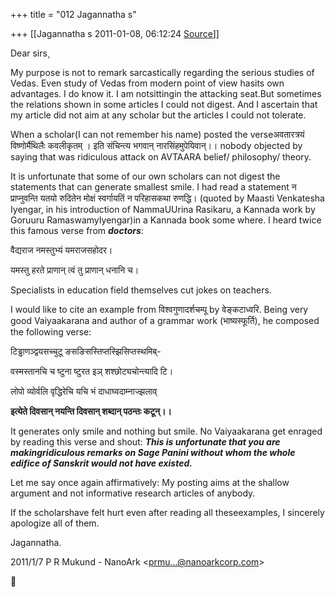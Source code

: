 +++
title = "012 Jagannatha s"

+++
[[Jagannatha s	2011-01-08, 06:12:24 [Source](https://groups.google.com/g/bvparishat/c/v31uWqMy4G8)]]



Dear sirs¸

My purpose is not to remark sarcastically regarding the serious studies of Vedas. Even study of Vedas from modern point of view hasits own advantages. I do know it. I am notsittingin the attacking seat.But sometimes the relations shown in some articles I could not digest. And I ascertain that my article did not aim at any scholar but the articles I could not tolerate.



When a scholar(I can not remember his name) posted the verseअवतारत्रयं विष्णोर्मैथिलैः कवलीकृतम् । इति संचिन्त्य भगवान् नारसिंहमुपेयिवान्।। nobody objected by saying that was ridiculous attack on AVTAARA belief/ philosophy/ theory.

It is unfortunate that some of our own scholars can not digest the statements that can generate smallest smile. I had read a statement न प्राप्नुवन्ति यतयो रुदितेन मोक्षं स्वर्गायतिं न परिहासकथा रुणद्धि। (quoted by Maasti Venkatesha Iyengar, in his introduction of NammaUUrina Rasikaru, a Kannada work by Goruuru RamaswamyIyengar)in a Kannada book some where. I heard twice this famous verse from ***doctors***:

वैद्यराज नमस्तुभ्यं यमराजसहोदर।

यमस्तु हरते प्राणान् त्वं तु प्राणान् धनानि च।

Specialists in education field themselves cut jokes on teachers.

I would like to cite an example from विश्वगुणादर्शचम्पू by वेङ्कटाध्वरि. Being very good Vaiyaakarana and author of a grammar work (भाष्यस्फूर्ति), he composed the following verse:

टिड्ढाणञ्द्वयसच्चुटू ङसङिसस्तिप्तस्झिसिप्तस्थमिब्-

वस्मस्तानचि च ष्टुना ष्टुरत इञ् शश्छोट्यचोन्त्यादि टि।

लोपो व्योर्वलि वृद्धिरेचि यचि भं दाधाघ्वदाम्नाज्झलाव्

**इत्येते दिवसान् नयन्ति दिवसान् शब्दान् पठन्तः कटून्।।**



It generates only smile and nothing but smile. No Vaiyaakarana get enraged by reading this verse and shout: ***This is unfortunate that you are makingridiculous remarks on Sage Panini without whom the whole edifice of Sanskrit would not have existed.***



Let me say once again affirmatively: My posting aims at the shallow argument and not informative research articles of anybody.



If the scholarshave felt hurt even after reading all theseexamples, I sincerely apologize all of them.



Jagannatha.

  
  

2011/1/7 P R Mukund - NanoArk \<[prmu...@nanoarkcorp.com]()\>



